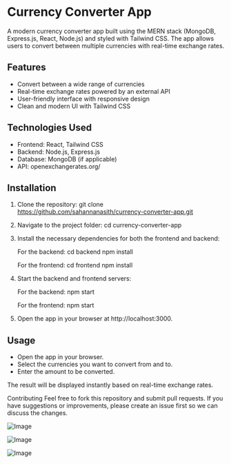 # Currency Converter App
A modern currency converter app built using the MERN stack (MongoDB, Express.js, React, Node.js) and styled with Tailwind CSS. The app allows users to convert between multiple currencies with real-time exchange rates.

## Features

* Convert between a wide range of currencies
* Real-time exchange rates powered by an external API
* User-friendly interface with responsive design
* Clean and modern UI with Tailwind CSS

## Technologies Used

* Frontend: React, Tailwind CSS
* Backend: Node.js, Express.js
* Database: MongoDB (if applicable)
* API: openexchangerates.org/

## Installation

1. Clone the repository:
git clone https://github.com/sahannanasith/currency-converter-app.git

2. Navigate to the project folder:
cd currency-converter-app

3. Install the necessary dependencies for both the frontend and backend:

    For the backend:
    cd backend
    npm install

    For the frontend:
    cd frontend
    npm install

4. Start the backend and frontend servers:

    For the backend:
    npm start

    For the frontend:
    npm start

5. Open the app in your browser at http://localhost:3000.

## Usage

* Open the app in your browser.
* Select the currencies you want to convert from and to.
* Enter the amount to be converted.

The result will be displayed instantly based on real-time exchange rates.

Contributing
Feel free to fork this repository and submit pull requests. If you have suggestions or improvements, please create an issue first so we can discuss the changes.

![Image](https://github.com/user-attachments/assets/0ebfda83-3375-4bd6-ac4e-58b70673487f)

![Image](https://github.com/user-attachments/assets/fdadd136-3efc-4af1-bad4-3f677f7a01d9)

![Image](https://github.com/user-attachments/assets/72b1d5a8-cae5-4445-aa4a-ca2895fbb03f)
